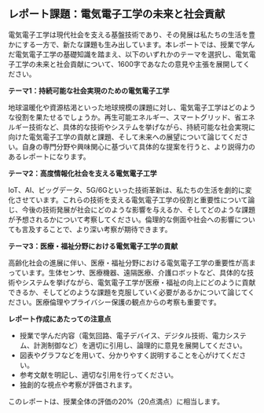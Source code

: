 ## レポート課題：電気電子工学の未来と社会貢献

電気電子工学は現代社会を支える基盤技術であり、その発展は私たちの生活を豊かにする一方で、新たな課題も生み出しています。本レポートでは、授業で学んだ電気電子工学の基礎知識を踏まえ、以下のいずれかのテーマを選択し、電気電子工学の未来と社会貢献について、1600字であなたの意見や主張を展開してください。

**テーマ1：持続可能な社会実現のための電気電子工学**

地球温暖化や資源枯渇といった地球規模の課題に対し、電気電子工学はどのような役割を果たせるでしょうか。再生可能エネルギー、スマートグリッド、省エネルギー技術など、具体的な技術やシステムを挙げながら、持続可能な社会実現に向けた電気電子工学の貢献と課題、そして未来への展望について論じてください。自身の専門分野や興味関心に基づいて具体的な提案を行うと、より説得力のあるレポートになります。

**テーマ2：高度情報化社会を支える電気電子工学**

IoT、AI、ビッグデータ、5G/6Gといった技術革新は、私たちの生活を劇的に変化させています。これらの技術を支える電気電子工学の役割と重要性について論じ、今後の技術発展が社会にどのような影響を与えるか、そしてどのような課題が予想されるかについて考察してください。倫理的な側面や社会への影響についても言及することで、より深い考察が期待できます。

**テーマ3：医療・福祉分野における電気電子工学の貢献**

高齢化社会の進展に伴い、医療・福祉分野における電気電子工学の重要性が高まっています。生体センサ、医療機器、遠隔医療、介護ロボットなど、具体的な技術やシステムを挙げながら、電気電子工学が医療・福祉の向上にどのように貢献できるか、そしてどのような課題を克服していく必要があるかについて論じてください。医療倫理やプライバシー保護の観点からの考察も重要です。


**レポート作成にあたっての注意点**

* 授業で学んだ内容（電気回路、電子デバイス、デジタル技術、電力システム、計測制御など）を適切に引用し、論理的に意見を展開してください。
* 図表やグラフなどを用いて、分かりやすく説明することを心がけてください。
* 参考文献を明記し、適切な引用を行ってください。
* 独創的な視点や考察が評価されます。


このレポートは、授業全体の評価の20%（20点満点）に相当します。
